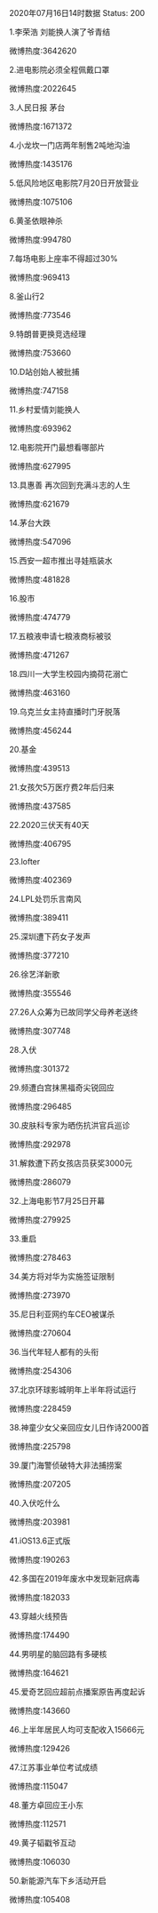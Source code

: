 2020年07月16日14时数据
Status: 200

1.李荣浩 刘能换人演了爷青结

微博热度:3642620

2.进电影院必须全程佩戴口罩

微博热度:2022645

3.人民日报 茅台

微博热度:1671372

4.小龙坎一门店两年制售2吨地沟油

微博热度:1435176

5.低风险地区电影院7月20日开放营业

微博热度:1075106

6.黄圣依眼神杀

微博热度:994780

7.每场电影上座率不得超过30%

微博热度:969413

8.釜山行2

微博热度:773546

9.特朗普更换竞选经理

微博热度:753660

10.D站创始人被批捕

微博热度:747158

11.乡村爱情刘能换人

微博热度:693962

12.电影院开门最想看哪部片

微博热度:627995

13.具惠善 再次回到充满斗志的人生

微博热度:621679

14.茅台大跌

微博热度:547096

15.西安一超市推出寻娃瓶装水

微博热度:481828

16.股市

微博热度:474779

17.五粮液申请七粮液商标被驳

微博热度:471267

18.四川一大学生校园内摘荷花溺亡

微博热度:463160

19.乌克兰女主持直播时门牙脱落

微博热度:456244

20.基金

微博热度:439513

21.女孩欠5万医疗费2年后归来

微博热度:437585

22.2020三伏天有40天

微博热度:406795

23.lofter

微博热度:402369

24.LPL处罚乐言南风

微博热度:389411

25.深圳遭下药女子发声

微博热度:377210

26.徐艺洋新歌

微博热度:355546

27.26人众筹为已故同学父母养老送终

微博热度:307748

28.入伏

微博热度:301372

29.频遭白宫抹黑福奇尖锐回应

微博热度:296485

30.皮肤科专家为晒伤抗洪官兵巡诊

微博热度:292978

31.解救遭下药女孩店员获奖3000元

微博热度:286079

32.上海电影节7月25日开幕

微博热度:279925

33.重启

微博热度:278463

34.美方将对华为实施签证限制

微博热度:273970

35.尼日利亚网约车CEO被谋杀

微博热度:270604

36.当代年轻人都有的头衔

微博热度:254306

37.北京环球影城明年上半年将试运行

微博热度:228459

38.神童少女父亲回应女儿日作诗2000首

微博热度:225798

39.厦门海警侦破特大非法捕捞案

微博热度:207205

40.入伏吃什么

微博热度:203981

41.iOS13.6正式版

微博热度:190263

42.多国在2019年废水中发现新冠病毒

微博热度:182033

43.穿越火线预告

微博热度:174490

44.男明星的脑回路有多硬核

微博热度:164621

45.爱奇艺回应超前点播案原告再度起诉

微博热度:143660

46.上半年居民人均可支配收入15666元

微博热度:129426

47.江苏事业单位考试成绩

微博热度:115047

48.董方卓回应王小东

微博热度:112571

49.黄子韬戳爷互动

微博热度:106030

50.新能源汽车下乡活动开启

微博热度:105408

